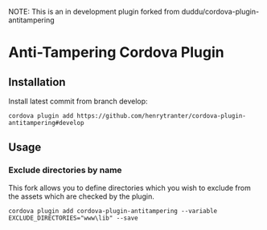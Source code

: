 NOTE: This is an in development plugin forked from duddu/cordova-plugin-antitampering

Anti-Tampering Cordova Plugin
=============================


## Installation

Install latest commit from branch develop:

    cordova plugin add https://github.com/henrytranter/cordova-plugin-antitampering#develop

## Usage

### Exclude directories by name

This fork allows you to define directories which you wish to exclude from the assets which are checked by the plugin.

    cordova plugin add cordova-plugin-antitampering --variable EXCLUDE_DIRECTORIES="www\lib" --save
